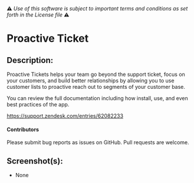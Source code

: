 :warning: *Use of this software is subject to important terms and conditions as set forth in the License file* :warning:

# Proactive Ticket

## Description:

Proactive Tickets helps your team go beyond the support ticket, focus on your customers, and build better relationships by allowing you to use customer lists to proactive reach out to segments of your customer base.

You can review the full documentation including how install, use, and even best practices of the app. 

https://support.zendesk.com/entries/62082233

#### Contributors

Please submit bug reports as issues on GitHub. Pull requests are welcome.

## Screenshot(s):
* None
